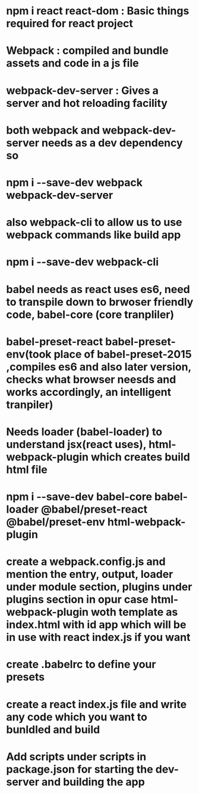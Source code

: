 # npm i react react-dom : Basic things required for react project
# Webpack : compiled and bundle assets and code in a js file
# webpack-dev-server : Gives a server and hot reloading facility
# both webpack and webpack-dev-server needs as a dev dependency so
# npm i --save-dev webpack webpack-dev-server
# also webpack-cli to allow us to use webpack commands like build app 
# npm i --save-dev webpack-cli
# babel needs as react uses es6, need to transpile down to brwoser friendly code, babel-core (core tranpliler)
# babel-preset-react babel-preset-env(took place of babel-preset-2015 ,compiles es6 and also later version, checks what browser neesds and works accordingly, an intelligent tranpiler)
# Needs loader (babel-loader) to understand jsx(react uses), html-webpack-plugin which creates build html file
# npm i --save-dev babel-core babel-loader @babel/preset-react @babel/preset-env html-webpack-plugin
# create a webpack.config.js and mention the entry, output, loader under module section, plugins under plugins section in opur case html-webpack-plugin woth template as index.html with id app which will be in use with react index.js if you want
# create .babelrc to define your presets
# create a react index.js file and write any code which you want to bunldled and build
# Add scripts under scripts in package.json for starting the dev-server and building the app